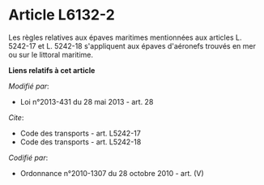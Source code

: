# Article L6132-2

Les règles relatives aux épaves maritimes mentionnées aux articles L. 5242-17 et L. 5242-18 s'appliquent aux épaves
d'aéronefs trouvés en mer ou sur le littoral maritime.

**Liens relatifs à cet article**

_Modifié par_:

  - Loi n°2013-431 du 28 mai 2013 - art. 28

_Cite_:

  - Code des transports - art. L5242-17
  - Code des transports - art. L5242-18

_Codifié par_:

  - Ordonnance n°2010-1307 du 28 octobre 2010 - art. (V)
